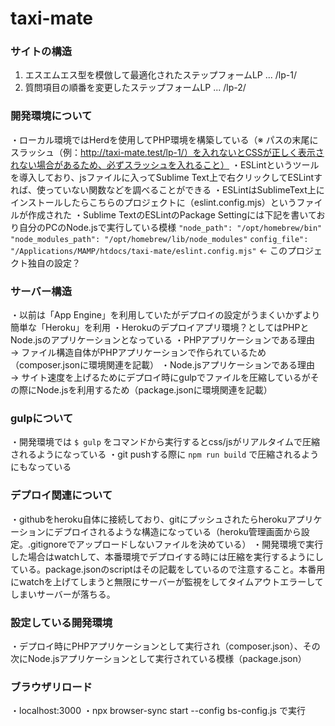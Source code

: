 # taxi-mate

### サイトの構造
1. エスエムエス型を模倣して最適化されたステップフォームLP ... /lp-1/
2. 質問項目の順番を変更したステップフォームLP ... /lp-2/

### 開発環境について
・ローカル環境ではHerdを使用してPHP環境を構築している（※ パスの末尾にスラッシュ（例：http://taxi-mate.test/lp-1/）を入れないとCSSが正しく表示されない場合があるため、必ずスラッシュを入れること）
・ESLintというツールを導入しており、jsファイルに入ってSublime Text上で右クリックしてESLintすれば、使っていない関数などを調べることができる
・ESLintはSublimeText上にインストールしたらこちらのプロジェクトに（eslint.config.mjs）というファイルが作成された
・Sublime TextのESLintのPackage Settingには下記を書いており自分のPCのNode.jsで実行している模様
	`"node_path": "/opt/homebrew/bin"`
	`"node_modules_path": "/opt/homebrew/lib/node_modules"`
	`config_file": "/Applications/MAMP/htdocs/taxi-mate/eslint.config.mjs"` ← このプロジェクト独自の設定？

### サーバー構造
・以前は「App Engine」を利用していたがデプロイの設定がうまくいかずより簡単な「Heroku」を利用
・Herokuのデプロイアプリ環境？としてはPHPとNode.jsのアプリケーションとなっている
・PHPアプリケーションである理由 → ファイル構造自体がPHPアプリケーションで作られているため（composer.jsonに環境関連を記載）
・Node.jsアプリケーションである理由 → サイト速度を上げるためにデプロイ時にgulpでファイルを圧縮しているがその際にNode.jsを利用するため（package.jsonに環境関連を記載）

### gulpについて
・開発環境では `$ gulp` をコマンドから実行するとcss/jsがリアルタイムで圧縮されるようになっている
・git pushする際に `npm run build` で圧縮されるようにもなっている

### デプロイ関連について
・githubをheroku自体に接続しており、gitにプッシュされたらherokuアプリケーションにデプロイされるような構造になっている（heroku管理画面から設定。.gitignoreでアップロードしないファイルを決めている）
・開発環境で実行した場合はwatchして、本番環境でデプロイする時には圧縮を実行するようにしている。package.jsonのscriptはその記載をしているので注意すること。本番用にwatchを上げてしまうと無限にサーバーが監視をしてタイムアウトエラーしてしまいサーバーが落ちる。

### 設定している開発環境
・デプロイ時にPHPアプリケーションとして実行され（composer.json）、その次にNode.jsアプリケーションとして実行されている模様（package.json）

### ブラウザリロード
・localhost:3000
・npx browser-sync start --config bs-config.js で実行